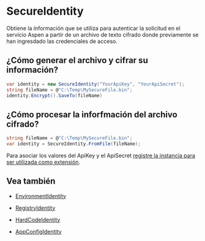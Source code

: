 # SecureIdentity

Obtiene la información que se utiliza para autenticar la solicitud en el servicio Aspen a partir de un archivo de texto cifrado donde previamente se han ingresdado las credenciales de acceso.

## ¿Cómo generar el archivo y cifrar su información?

```c#
var identity = new SecureIdentity("YourApiKey", "YourApiSecret");
string fileName = @"C:\Temp\MySecureFile.bin";
identity.Encrypt().SaveTo(fileName)
```

## ¿Cómo procesar la inforfmación del archivo cifrado?

```c#
string fileName = @"C:\Temp\MySecureFile.bin";
var identity = SecureIdentity.FromFile(fileName);
```

 Para asociar los valores del ApiKey y el ApiSecret [registre la instancia para ser utilizada como extensión](ServiceLocator.md).

## Vea también

- [EnvironmentIdentity](EnvironmentIdentity.md)

- [RegistryIdentity](RegistryIdentity.md)

- [HardCodeIdentity](HardCodeIdentity.md)

- [AppConfigIdentity](AppConfigIdentity.md)